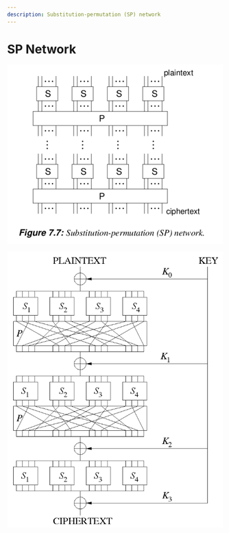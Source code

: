 ```yaml
---
description: Substitution-permutation (SP) network
---
```


# SP Network

![](../../.gitbook/assets/sp.png)

![](../../.gitbook/assets/sp_t.png)





